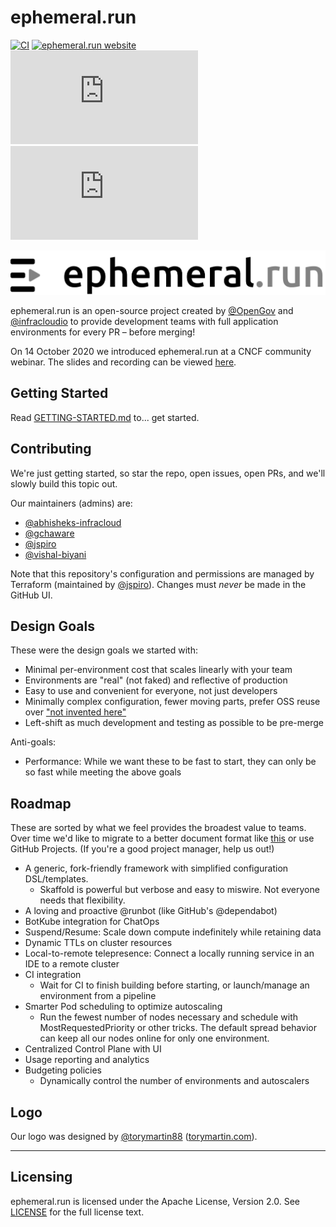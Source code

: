 # ephemeral.run

[![CI](https://github.com/OpenGov/ephemeral.run/workflows/CI/badge.svg?branch=main)](https://github.com/OpenGov/ephemeral.run/actions?query=workflow%3ACI+branch%3Adevelop)
[![ephemeral.run website](https://img.shields.io/badge/docs-ephemeral.run-blue.svg)](https://ephemeral.run)
[![Release Version](https://img.shields.io/github/v/release/OpenGov/ephemeral.run?label=ephemeral.run)](https://github.com/OpenGov/ephemeral.run/releases/latest)
[![License](https://img.shields.io/github/license/OpenGov/ephemeral.run?color=light%20green&logo=github)](https://github.com/OpenGov/ephemeral.run/blob/main/LICENSE)

![ephemeral.run logo](docs/static/ephemeral-run-logo.png "ephemeral.run")

ephemeral.run is an open-source project created by [@OpenGov](https://github.com/OpenGov) and [@infracloudio](https://github.com/infracloudio) to provide development teams with full application environments for every PR – before merging!

On 14 October 2020 we introduced ephemeral.run at a CNCF community webinar. The slides and recording can be viewed [here](https://www.cncf.io/webinars/ephemeral-run-a-full-application-environment-for-every-pr-before-you-merge-to-master/).

## Getting Started

Read [GETTING-STARTED.md](https://github.com/OpenGov/ephemeral.run/blob/main/GETTING-STARTED.md) to... get started.

## Contributing

We're just getting started, so star the repo, open issues, open PRs, and we'll slowly build this topic out.

Our maintainers (admins) are:

- [@abhisheks-infracloud](https://github.com/abhisheks-infracloud)
- [@gchaware](https://github.com/gchaware)
- [@jspiro](https://github.com/jspiro)
- [@vishal-biyani](https://github.com/vishal-biyani)

Note that this repository's configuration and permissions are managed by Terraform (maintained by [@jspiro](https://github.com/jspiro)). Changes must _never_ be made in the GitHub UI.

## Design Goals

These were the design goals we started with:

- Minimal per-environment cost that scales linearly with your team
- Environments are "real" (not faked) and reflective of production
- Easy to use and convenient for everyone, not just developers
- Minimally complex configuration, fewer moving parts, prefer OSS reuse over ["not invented here"](https://en.wikipedia.org/wiki/Not_invented_here)
- Left-shift as much development and testing as possible to be pre-merge

Anti-goals:

- Performance: While we want these to be fast to start, they can only be so fast while meeting the above goals

## Roadmap

These are sorted by what we feel provides the broadest value to teams. Over time we'd like to migrate to a better document format like [this](https://github.com/moby/moby/blob/master/ROADMAP.md) or use GitHub Projects. (If you're a good project manager, help us out!)

- A generic, fork-friendly framework with simplified configuration DSL/templates.
  - Skaffold is powerful but verbose and easy to miswire. Not everyone needs that flexibility.
- A loving and proactive @runbot (like GitHub's @dependabot)
- BotKube integration for ChatOps
- Suspend/Resume: Scale down compute indefinitely while retaining data
- Dynamic TTLs on cluster resources
- Local-to-remote telepresence: Connect a locally running service in an IDE to a remote cluster
- CI integration
  - Wait for CI to finish building before starting, or launch/manage an environment from a pipeline
- Smarter Pod scheduling to optimize autoscaling
  - Run the fewest number of nodes necessary and schedule with MostRequestedPriority or other tricks. The default spread behavior can keep all our nodes online for only one environment.
- Centralized Control Plane with UI
- Usage reporting and analytics
- Budgeting policies
  - Dynamically control the number of environments and autoscalers

## Logo

Our logo was designed by [@torymartin88](https://github.com/torymartin88) ([torymartin.com](https://torymartin.com)).

---

## Licensing

ephemeral.run is licensed under the Apache License, Version 2.0. See [LICENSE](https://github.com/OpenGov/ephemeral.run/blob/main/LICENSE) for the full license text.
